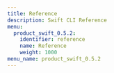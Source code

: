 ```yaml
---
title: Reference
description: Swift CLI Reference
menu:
  product_swift_0.5.2:
    identifier: reference
    name: Reference
    weight: 1000
menu_name: product_swift_0.5.2
---
```

